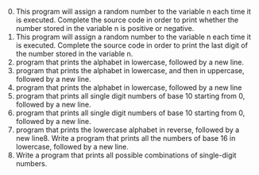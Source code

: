0. This program will assign a random number to the variable n each time it is executed. Complete the source code in order to print whether the number stored in the variable n is positive or negative.
1. This program will assign a random number to the variable n each time it is executed. Complete the source code in order to print the last digit of the number stored in the variable n.
2. program that prints the alphabet in lowercase, followed by a new line.
3. program that prints the alphabet in lowercase, and then in uppercase, followed by a new line.
4. program that prints the alphabet in lowercase, followed by a new line
5. program that prints all single digit numbers of base 10 starting from 0, followed by a new line.
6. program that prints all single digit numbers of base 10 starting from 0, followed by a new line.
7. program that prints the lowercase alphabet in reverse, followed by a new line8. Write a program that prints all the numbers of base 16 in lowercase, followed by a new line.
9. Write a program that prints all possible combinations of single-digit numbers.

